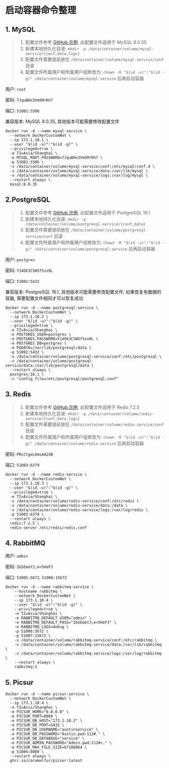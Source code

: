 # 启动容器命令整理

## 1. MySQL

> 1. 配置文件参考 [GitHub 示例](https://raw.githubusercontent.com/PrettiestFairy/personal/ReleaseMaster/scripts/docker/001-mysql-service/conf.d/mysql.cnf), 此配置文件适用于 MySQL 8.0.35
> 2. 新建本地持久化目录: `mkdir -p /data/container/volume/mysql-service/{conf,data,logs}`
> 3. 配置文件需要提前放在 `/data/container/volume/mysql-service/conf` 目录
> 4. 配置文件所属用户和所属用户组修改为:  `chown -R "$(id -u)":"$(id -g)" /data/container/volume/mysql-service` 后再启动容器

用户:  `root`

密码:  `7JquBHx3Vm5MrKh7`

端口:  `51001:3306`

兼容版本: MySQL 8.0.35, 其他版本可能需要修改配置文件

```shell
docker run -d --name mysql-service \
  --network DockerCustomNet \
  --ip 173.1.10.1 \
  --user "$(id -u)":"$(id -g)" \
  --privileged=true \
  -e TZ=Asia/Shanghai \
  -e MYSQL_ROOT_PASSWORD=7JquBHx3Vm5MrKh7 \
  -p 51001:3306 \
  -v /data/container/volume/mysql-service/conf:/etc/mysql/conf.d \
  -v /data/container/volume/mysql-service/data:/var/lib/mysql \
  -v /data/container/volume/mysql-service/logs:/var/log/mysql \
  --restart always \
  mysql:8.0.35
```

## 2.PostgreSQL

> 1. 配置文件参考 [GitHub 示例](https://raw.githubusercontent.com/PrettiestFairy/personal/ReleaseMaster/scripts/docker/002-postgresql-service/conf.d/postgresql.conf), 此配置文件适用于 PostgreSQL 16.1
> 2. 新建本地持久化目录: `mkdir -p /data/container/volume/postgresql-service/{conf,data}`
> 3. 配置文件需要提前放在 `/data/container/volume/postgresql-service/conf` 目录
> 4. 配置文件所属用户和所属用户组修改为:  `chown -R "$(id -u)":"$(id -g)" /data/container/volume/postgresql-service` 后再启动容器

用户: `postgres`

密码: `Y14Ok3C5W5f5zx0L`

端口: `51002:5432`

兼容版本: PostgreSQL 16.1, 其他版本可能需要修改配置文件;
如果恢复有数据的容器, 需要配置文件相同才可以恢复成功

```shell
docker run -d --name postgresql-service \
  --network DockerCustomNet \
  --ip 173.1.10.2 \
  --user "$(id -u)":"$(id -g)" \
  --privileged=true \
  -e TZ=Asia/Shanghai \
  -e POSTGRES_USER=postgres \
  -e POSTGRES_PASSWORD=Y14Ok3C5W5f5zx0L \
  -e POSTGRES_DB=postgres \
  -e PGDATA=/var/lib/postgresql/data \
  -p 51002:5432 \
  -v /data/container/volume/postgresql-service/conf:/etc/postgresql \
  -v /data/container/volume/postgresql-service/data:/var/lib/postgresql/data \
  --restart always \
  postgres:16.1 \
  -c "config_file=/etc/postgresql/postgresql.conf"
```

## 3. Redis

> 1. 配置文件参考 [GitHub 示例](https://raw.githubusercontent.com/PrettiestFairy/personal/ReleaseMaster/scripts/docker/003-redis-service/conf/redis.conf), 此配置文件适用于 Redis 7.2.5
> 2. 新建本地持久化目录: `mkdir -p /data/container/volume/redis-service/{conf,data,logs}`
> 3. 配置文件需要提前放在 `/data/container/volume/redis-service/conf` 目录
> 4. 配置文件所属用户和所属用户组修改为:  `chown -R "$(id -u)":"$(id -g)" /data/container/volume/redis-service` 后再启动容器

密码: `PRcCtgeL6msAA2XB`

端口: `51003:6379`

```shell
docker run -d --name redis-service \
  --network DockerCustomNet \
  --ip 173.1.10.3 \
  --user "$(id -u)":"$(id -g)" \
  --privileged=true \
  -e TZ=Asia/Shanghai \
  -v /data/container/volume/redis-service/conf:/etc/redis \
  -v /data/container/volume/redis-service/data:/data \
  -v /data/container/volume/redis-service/logs:/var/log/redis \
  -p 51003:6379 \
  --restart always \
  redis:7.2.5 \
  redis-server /etc/redis/redis.conf
```

## 4. RabbitMQ 

用户: `admin`

密码: `Z&SEmoYJ;e<5HeF3`

端口: `51005:5672`, `51006:15672`

```shell
docker run -d --name rabbitmq-service \
    --hostname rabbitmq \
    --network DockerCustomNet \
    --ip 173.1.10.4 \
    --user "$(id -u)":"$(id -g)" \
    --privileged=true \
    -e TZ=Asia/Shanghai \
    -e RABBITMQ_DEFAULT_USER="admin" \
    -e RABBITMQ_DEFAULT_PASS="Z&SEmoYJ;e<5HeF3" \
    -e RABBITMQ_LOGS=debug \
    -p 51006:5672 \
    -p 51007:15672 \
    -v /data/container/volume/rabbitmq-service/conf:/etc/rabbitmq \
    -v /data/container/volume/rabbitmq-service/data:/var/lib/rabbitmq \
    -v /data/container/volume/rabbitmq-service/logs:/var/log/rabbitmq \
    --restart always \
    rabbitmq:3

```

## 5. Picsur

```shell
docker run -d --name picsur-service \
  --network DockerCustomNet \
  --ip 173.1.10.4 \
  -e TZ=Asis/Shanghai \
  -e PICSUR_HOME="0.0.0.0" \
  -e PICSUR_PORT=8080 \
  -e PICSUR_DB_HOST="173.1.10.2" \
  -e PICSUR_DB_PORT=5432 \
  -e PICSUR_DB_USERNAME="austinservice" \
  -e PICSUR_DB_PASSWORD="Austin.pwd:112#." \
  -e PICSUR_DB_DATABASE="service" \
  -e PICSUR_ADMIN_PASSWORD="Admin.pwd:112#>." \
  -e PICSUR_MAX_FILE_SIZE=67108864 \
  -p 51004:8080 \
  --restart always \
  ghcr.io/caramelfur/picsur:latest
```
